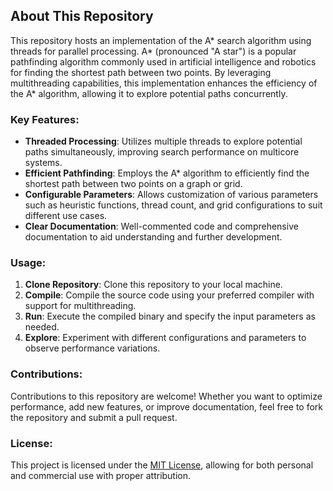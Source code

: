 ## About This Repository

This repository hosts an implementation of the A* search algorithm using threads for parallel processing. A* (pronounced "A star") is a popular pathfinding algorithm commonly used in artificial intelligence and robotics for finding the shortest path between two points. By leveraging multithreading capabilities, this implementation enhances the efficiency of the A* algorithm, allowing it to explore potential paths concurrently.

### Key Features:
- **Threaded Processing**: Utilizes multiple threads to explore potential paths simultaneously, improving search performance on multicore systems.
- **Efficient Pathfinding**: Employs the A* algorithm to efficiently find the shortest path between two points on a graph or grid.
- **Configurable Parameters**: Allows customization of various parameters such as heuristic functions, thread count, and grid configurations to suit different use cases.
- **Clear Documentation**: Well-commented code and comprehensive documentation to aid understanding and further development.

### Usage:
1. **Clone Repository**: Clone this repository to your local machine.
2. **Compile**: Compile the source code using your preferred compiler with support for multithreading.
3. **Run**: Execute the compiled binary and specify the input parameters as needed.
4. **Explore**: Experiment with different configurations and parameters to observe performance variations.

### Contributions:
Contributions to this repository are welcome! Whether you want to optimize performance, add new features, or improve documentation, feel free to fork the repository and submit a pull request.

### License:
This project is licensed under the [MIT License](LICENSE), allowing for both personal and commercial use with proper attribution.
